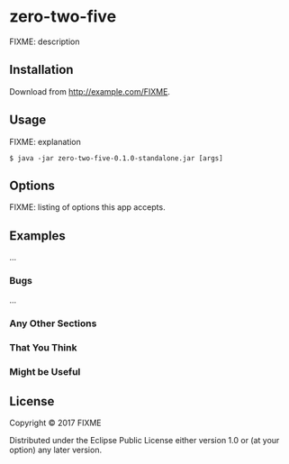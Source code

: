 # zero-two-five

FIXME: description

## Installation

Download from http://example.com/FIXME.

## Usage

FIXME: explanation

    $ java -jar zero-two-five-0.1.0-standalone.jar [args]

## Options

FIXME: listing of options this app accepts.

## Examples

...

### Bugs

...

### Any Other Sections
### That You Think
### Might be Useful

## License

Copyright © 2017 FIXME

Distributed under the Eclipse Public License either version 1.0 or (at
your option) any later version.
